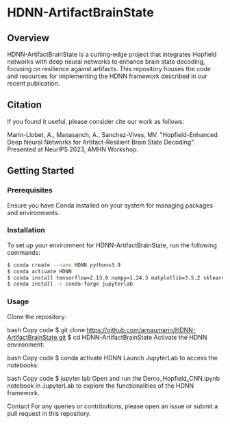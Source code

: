 # HDNN-ArtifactBrainState

## Overview

HDNN-ArtifactBrainState is a cutting-edge project that integrates Hopfield networks with deep neural networks to enhance brain state decoding, focusing on resilience against artifacts. This repository houses the code and resources for implementing the HDNN framework described in our recent publication.

## Citation

If you found it useful, please consider cite our work as follows:

Marin-Llobet, A., Manasanch, A., Sanchez-Vives, MV. "Hopfield-Enhanced Deep Neural Networks for Artifact-Resilient Brain State Decoding". Presented at NeurIPS 2023, AMHN Workshop.

## Getting Started

### Prerequisites

Ensure you have Conda installed on your system for managing packages and environments.

### Installation

To set up your environment for HDNN-ArtifactBrainState, run the following commands:

```bash
$ conda create --name HDNN python=3.9
$ conda activate HDNN
$ conda install tensorflow=2.13.0 numpy=1.24.3 matplotlib=3.5.2 sklearn=1.1.1 seaborn=0.12.2
$ conda install -c conda-forge jupyterlab
```
### Usage
Clone the repository:

bash
Copy code
$ git clone https://github.com/arnaumarin/HDNN-ArtifactBrainState.git
$ cd HDNN-ArtifactBrainState
Activate the HDNN environment:

bash
Copy code
$ conda activate HDNN
Launch JupyterLab to access the notebooks:

bash
Copy code
$ jupyter lab
Open and run the Demo_Hopfield_CNN.ipynb notebook in JupyterLab to explore the functionalities of the HDNN framework.

Contact
For any queries or contributions, please open an issue or submit a pull request in this repository.
